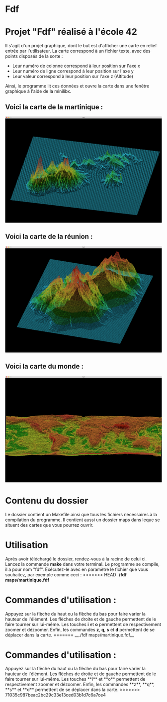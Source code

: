 # Fdf

<h1>Projet "Fdf" réalisé à l'école 42</h1>
Il s'agit d'un projet graphique, dont le but est d'afficher une carte en relief entrée par l'utilisateur. La carte correspond à un fichier texte, avec des points disposés de la sorte :
<ul>
	<li>Leur numéro de colonne correspond à leur position sur l'axe x</li>
	<li>Leur numéro de ligne correspond à leur position sur l'axe y</li>
	<li>Leur valeur correspond à leur position sur l'axe z (Altitude)</li>
</ul>
Ainsi, le programme lit ces données et ouvre la carte dans une fenêtre graphique à l'aide de la minilibx.
<h2>Voici la carte de la martinique :</h2>
<img src="images/Martinique.png">
<h2>Voici la carte de la réunion :</h2>
<img src="images/reunion.png">
<h2>Voici la carte du monde :</h2>
<img src="images/monde.png">
<h1>Contenu du dossier</h1>
Le dossier contient un Makefile ainsi que tous les fichiers nécessaires à la compilation du programme. Il contient aussi un dossier maps dans leque se situent des cartes que vous pourrez ouvrir.
<h1>Utilisation</h1>
Après avoir téléchargé le dossier, rendez-vous à la racine de celui ci. Lancez la commande <b>make</b> dans votre terminal. Le programme se compile, il a pour nom "fdf".
Exécutez-le avec en paramètre le fichier que vous souhaitez, par exemple comme ceci :
<<<<<<< HEAD
<b>./fdf maps/martinique.fdf</b>
<h1>Commandes d'utilisation :</h1>
Appuyez sur la flèche du haut ou la flèche du bas pour faire varier la hauteur de l'élément. Les flèches de droite et de gauche permettent de le faire tourner sur lui-même.
Les touches <b>i</b> et <b>o</b> permettent de respectivement zoomer et dézoomer.
Enfin, les commandes <b>z</b>, <b>q</b>, <b>s</b> et <b>d</b> permettent de se déplacer dans la carte.
=======
__./fdf maps/martinique.fdf__
<h1>Commandes d'utilisation :</h1>
Appuyez sur la flèche du haut ou la flèche du bas pour faire varier la hauteur de l'élément. Les flèches de droite et de gauche permettent de le faire tourner sur lui-même.
Les touches **i** et **o** permettent de respectivement zoomer et dézoomer.
Enfin, les commandes **z**, **q**, **s** et **d** permettent de se déplacer dans la carte.
>>>>>>> 71035c987beac2bc29c33e13ced03b1d7c6a7ce4
